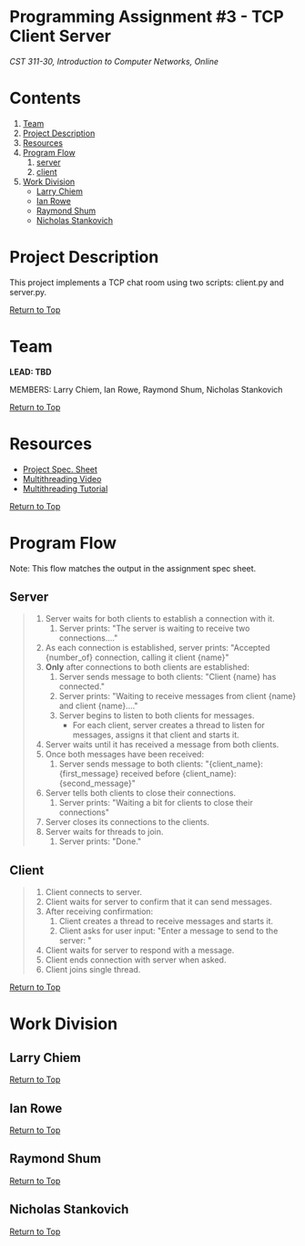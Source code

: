 # Programming Assignment #3 - TCP Client Server

_CST 311-30, Introduction to Computer Networks, Online_

# Contents
1. [Team](#team)
2. [Project Description](#project-description)
3. [Resources](#resources)
4. [Program Flow](#program-flow)
    1. [server](#server)
    2. [client](#client)
5. [Work Division](#work-division)
    - [Larry Chiem](#larry-chiem)
    - [Ian Rowe](#ian-rowe)
    - [Raymond Shum](#raymond-shum)
    - [Nicholas Stankovich](#nicholas-stankovich)

# Project Description
This project implements a TCP chat room using two scripts: client.py and server.py.

[Return to Top](#contents)

# Team
**LEAD: TBD**

MEMBERS: Larry Chiem, Ian Rowe, Raymond Shum, Nicholas Stankovich

[Return to Top](#contents)

# Resources
- [Project Spec. Sheet](https://github.com/InnovaTree/CST311_PA3_TCP_Client_Server/blob/main/Documentation/Programming_Assignment%20_3_TCP_Client_Server%20revised%2010092020.pdf)
- [Multithreading Video](https://www.youtube.com/watch?v=6eqC1WTlIqc)
- [Multithreading Tutorial](https://realpython.com/intro-to-python-threading/)

[Return to Top](#contents)

# Program Flow
Note: This flow matches the output in the assignment spec sheet.

## Server

>1. Server waits for both clients to establish a connection with it.
>    1. Server prints: "The server is waiting to receive two connections...."
>2. As each connection is established, server prints: "Accepted {number_of} connection, calling it client {name}"
>3. **Only** after connections to both clients are established:
>    1. Server sends message to both clients: "Client {name} has connected."
>    2. Server prints: "Waiting to receive messages from client {name} and client {name}...." 
>    2. Server begins to listen to both clients for messages.
>        - For each client, server creates a thread to listen for messages, assigns it that client and starts it.
>4. Server waits until it has received a message from both clients.
>5. Once both messages have been received:
>    1. Server sends message to both clients: "{client_name}: {first_message} received before {client_name}: {second_message}"
>6. Server tells both clients to close their connections.
>    1. Server prints: "Waiting a bit for clients to close their connections"
>7. Server closes its connections to the clients.
>8. Server waits for threads to join.
>    1. Server prints: "Done."
    
## Client

>1. Client connects to server.
>2. Client waits for server to confirm that it can send messages.
>3. After receiving confirmation:
>    1. Client creates a thread to receive messages and starts it.
>    2. Client asks for user input: "Enter a message to send to the server: "
>4. Client waits for server to respond with a message.
>5. Client ends connection with server when asked.
>6. Client joins single thread.

[Return to Top](#contents)

# Work Division

## Larry Chiem

[Return to Top](#contents)

## Ian Rowe

[Return to Top](#contents)

## Raymond Shum

[Return to Top](#contents)

## Nicholas Stankovich

[Return to Top](#contents)
